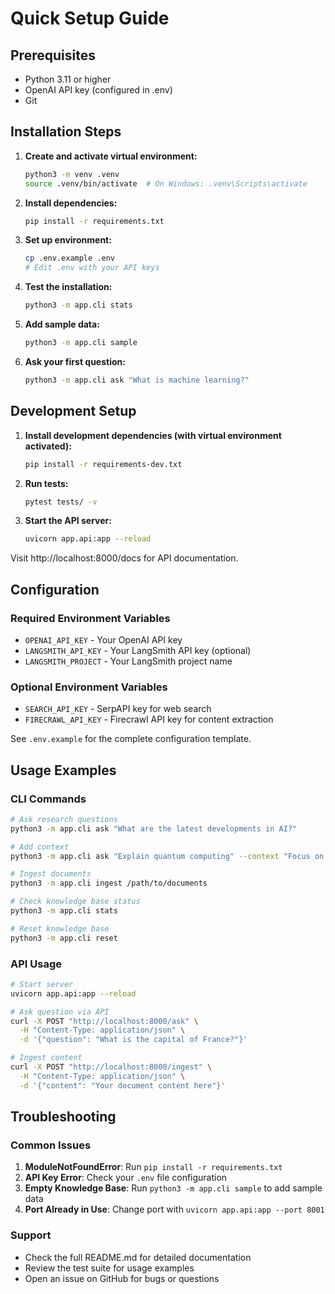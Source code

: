 # Quick Setup Guide

## Prerequisites

- Python 3.11 or higher
- OpenAI API key (configured in .env)
- Git

## Installation Steps

1. **Create and activate virtual environment:**
   ```bash
   python3 -m venv .venv
   source .venv/bin/activate  # On Windows: .venv\Scripts\activate
   ```

2. **Install dependencies:**
   ```bash
   pip install -r requirements.txt
   ```

3. **Set up environment:**
   ```bash
   cp .env.example .env
   # Edit .env with your API keys
   ```

4. **Test the installation:**
   ```bash
   python3 -m app.cli stats
   ```

5. **Add sample data:**
   ```bash
   python3 -m app.cli sample
   ```

6. **Ask your first question:**
   ```bash
   python3 -m app.cli ask "What is machine learning?"
   ```

## Development Setup

1. **Install development dependencies (with virtual environment activated):**
   ```bash
   pip install -r requirements-dev.txt
   ```

2. **Run tests:**
   ```bash
   pytest tests/ -v
   ```

3. **Start the API server:**
   ```bash
   uvicorn app.api:app --reload
   ```

Visit http://localhost:8000/docs for API documentation.

## Configuration

### Required Environment Variables

- `OPENAI_API_KEY` - Your OpenAI API key
- `LANGSMITH_API_KEY` - Your LangSmith API key (optional)
- `LANGSMITH_PROJECT` - Your LangSmith project name

### Optional Environment Variables

- `SEARCH_API_KEY` - SerpAPI key for web search
- `FIRECRAWL_API_KEY` - Firecrawl API key for content extraction

See `.env.example` for the complete configuration template.

## Usage Examples

### CLI Commands

```bash
# Ask research questions
python3 -m app.cli ask "What are the latest developments in AI?"

# Add context
python3 -m app.cli ask "Explain quantum computing" --context "Focus on practical applications"

# Ingest documents
python3 -m app.cli ingest /path/to/documents

# Check knowledge base status
python3 -m app.cli stats

# Reset knowledge base
python3 -m app.cli reset
```

### API Usage

```bash
# Start server
uvicorn app.api:app --reload

# Ask question via API
curl -X POST "http://localhost:8000/ask" \
  -H "Content-Type: application/json" \
  -d '{"question": "What is the capital of France?"}'

# Ingest content
curl -X POST "http://localhost:8000/ingest" \
  -H "Content-Type: application/json" \
  -d '{"content": "Your document content here"}'
```

## Troubleshooting

### Common Issues

1. **ModuleNotFoundError**: Run `pip install -r requirements.txt`
2. **API Key Error**: Check your `.env` file configuration
3. **Empty Knowledge Base**: Run `python3 -m app.cli sample` to add sample data
4. **Port Already in Use**: Change port with `uvicorn app.api:app --port 8001`

### Support

- Check the full README.md for detailed documentation
- Review the test suite for usage examples
- Open an issue on GitHub for bugs or questions
